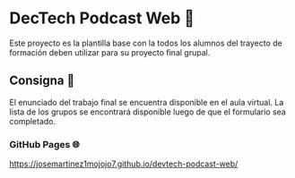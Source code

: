 # DecTech Podcast Web 📢

Este proyecto es la plantilla base con la todos los alumnos del trayecto de formación deben utilizar para su proyecto final grupal.

## Consigna 📄

El enunciado del trabajo final se encuentra disponible en el aula virtual. La lista de los grupos se encontrará disponible luego de que el formulario sea completado.

### GitHub Pages 🌐
https://josemartinez1mojojo7.github.io/devtech-podcast-web/